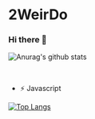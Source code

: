 # 2WeirDo




### Hi there 👋



![Anurag's github stats](https://github-readme-stats.vercel.app/api?username=2WeirDo&show_icons=true&theme=nightowl)

<br/>


- ⚡  Javascript

[![Top Langs](https://github-readme-stats.vercel.app/api/top-langs/?username=2WeirDo&layout=compact)](https://github.com/anuraghazra/github-readme-stats)

